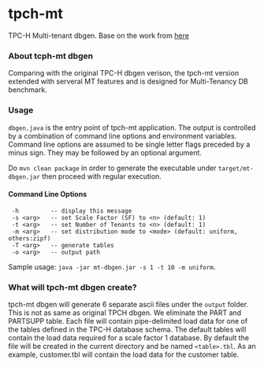 # tpch-mt
TPC-H Multi-tenant dbgen. Base on the work from [here](https://github.com/airlift/tpch)

### About tcph-mt dbgen
Comparing with the original TPC-H dbgen verison, the tpch-mt version extended with serveral MT features and is designed for Multi-Tenancy DB benchmark.

### Usage
`dbgen.java` is the entry point of tpch-mt application. The output is controlled by a combination of command line options
and environment variables. Command line options are assumed to be single letter flags preceded by a minus sign. They may be followed by an optional argument.

Do `mvn clean package` in order to generate the executable under `target/mt-dbgen.jar` then proceed with regular execution.

#### Command Line Options
```
 -h         -- display this message
 -s <arg>   -- set Scale Factor (SF) to <n> (default: 1)
 -t <arg>   -- set Number of Tenants to <n> (default: 1)
 -m <arg>   -- set distribution mode to <mode> (default: uniform, others:zipf)
 -T <arg>   -- generate tables
 -o <arg>   -- output path
 ```
 Sample usage: `java -jar mt-dbgen.jar -s 1 -t 10 -m uniform`.

### What will tpch-mt dbgen create?
tpch-mt dbgen will generate 6 separate ascii files under the `output` folder. This is not as same as original TPCH dbgen. We eliminate the PART and PARTSUPP table. Each file will contain pipe-delimited load data for one of the tables defined in the TPC-H database schema. The default tables will contain the load data required for a scale factor 1 database. By default the file will be created in the current directory and be named `<table>.tbl`. As an example, customer.tbl will contain the load data for the customer table.
